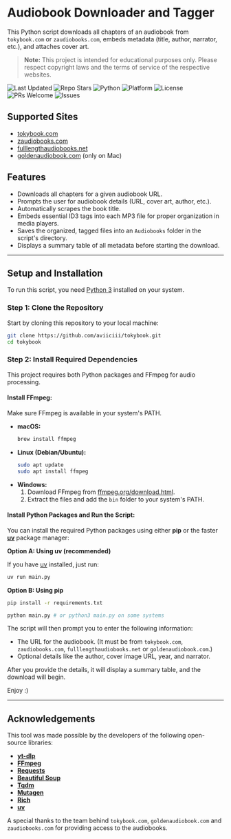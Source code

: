 # Audiobook Downloader and Tagger

This Python script downloads all chapters of an audiobook from `tokybook.com` or `zaudiobooks.com`, embeds metadata (title, author, narrator, etc.), and attaches cover art.

> **Note:**
> This project is intended for educational purposes only. Please respect copyright laws and the terms of service of the respective websites.

![Last Updated](https://img.shields.io/github/last-commit/aviiciii/tokybook?label=Last%20Updated)
![Repo Stars](https://img.shields.io/github/stars/aviiciii/tokybook?style=social)
![Python](https://img.shields.io/badge/Python-3.7%2B-blue?logo=python&logoColor=white)
![Platform](https://img.shields.io/badge/Platform-Cross--Platform-009688?logo=windows&logoColor=white)
![License](https://img.shields.io/github/license/aviiciii/tokybook?color=orange)
![PRs Welcome](https://img.shields.io/badge/PRs-welcome-brightgreen.svg)
![Issues](https://img.shields.io/github/issues/aviiciii/tokybook?color=informational)

## Supported Sites

* [tokybook.com](https://tokybook.com)
* [zaudiobooks.com](https://zaudiobooks.com)
* [fulllengthaudiobooks.net](https://fulllengthaudiobooks.net/)
* [goldenaudiobook.com](https://goldenaudiobook.com) (only on Mac)

## Features

* Downloads all chapters for a given audiobook URL.
* Prompts the user for audiobook details (URL, cover art, author, etc.).
* Automatically scrapes the book title.
* Embeds essential ID3 tags into each MP3 file for proper organization in media players.
* Saves the organized, tagged files into an `Audiobooks` folder in the script's directory.
* Displays a summary table of all metadata before starting the download.

---

## Setup and Installation

To run this script, you need [Python 3](https://www.python.org/downloads/) installed on your system.

### Step 1: Clone the Repository

Start by cloning this repository to your local machine:

```bash
git clone https://github.com/aviiciii/tokybook.git
cd tokybook
```

### Step 2: Install Required Dependencies

This project requires both Python packages and FFmpeg for audio processing.

#### Install FFmpeg:

Make sure FFmpeg is available in your system's PATH.

- **macOS:**
  ```bash
  brew install ffmpeg
  ```
- **Linux (Debian/Ubuntu):**
  ```bash
  sudo apt update
  sudo apt install ffmpeg
  ```
- **Windows:**
  1. Download FFmpeg from [ffmpeg.org/download.html](https://ffmpeg.org/download.html).
  2. Extract the files and add the `bin` folder to your system's PATH.

#### Install Python Packages and Run the Script:

You can install the required Python packages using either **pip** or the faster **[uv](https://github.com/astral-sh/uv)** package manager:

**Option A: Using uv (recommended)**

If you have [uv](https://github.com/astral-sh/uv) installed, just run:

```bash
uv run main.py
```

**Option B: Using pip**

```bash
pip install -r requirements.txt
```

```bash
python main.py # or python3 main.py on some systems
```

The script will then prompt you to enter the following information:

* The URL for the audiobook. (It must be from `tokybook.com`, `zaudiobooks.com`, `fulllengthaudiobooks.net` or `goldenaudiobook.com`.)
* Optional details like the author, cover image URL, year, and narrator.

After you provide the details, it will display a summary table, and the download will begin.

Enjoy :)

---

## Acknowledgements

This tool was made possible by the developers of the following open-source libraries:

* **[yt-dlp](https://github.com/yt-dlp/yt-dlp)**
* **[FFmpeg](https://ffmpeg.org/)**
* **[Requests](https://requests.readthedocs.io/en/latest/)**
* **[Beautiful Soup](https://www.crummy.com/software/BeautifulSoup/bs4/doc/)**
* **[Tqdm](https://github.com/tqdm/tqdm)**
* **[Mutagen](https://mutagen.readthedocs.io/en/latest/)**
* **[Rich](https://github.com/Textualize/rich)**
* **[uv](https://github.com/astral-sh/uv)**

A special thanks to the team behind `tokybook.com`, `goldenaudiobook.com` and `zaudiobooks.com` for providing access to the audiobooks.
